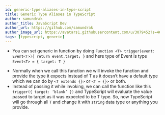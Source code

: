 ```yaml
---
id: generic-type-aliases-in-type-script
title: Generic Type Aliases in TypeScript
author: samundrak
author_title: JavaScript Dev
author_url: https://github.com/samundrak
author_image_url: https://avatars1.githubusercontent.com/u/3079452?s=460&u=e5bd48488cb71b665ea5403192c6b8a963644a08&v=4
tags: [typescript, generic]
---
```


- You can set generic in function by doing `Function <T> trigger(event: Event<T>){ return event.target; }` and here type of Event is type `Event<T> = { target: T }`
<!-- truncate -->
- Normally when we call this function we will invoke the function and provide the type it expects instead of T as it doesn’t have a default type which we can do by `<T extends {}>` or `<T = {}>` or both.
- Instead of passing it while invoking, we can call the function like this `trigger({ target: ‘blank’ })` and TypeScript will evaluate the value passed to target as it was expected to be T type. So, now TypeScript will go through all `T` and change it with `string` data type or anything you provide.
